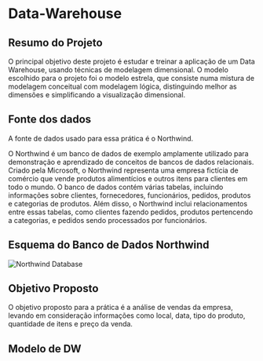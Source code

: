 # Data-Warehouse

## Resumo do Projeto
O principal objetivo deste projeto é estudar e treinar a aplicação de um Data Warehouse, usando técnicas de modelagem dimensional. O modelo escolhido para o projeto foi o modelo estrela, que consiste numa mistura de modelagem conceitual com
modelagem lógica, distinguindo melhor as dimensões e simplificando a visualização dimensional.

## Fonte dos dados

A fonte de dados usado para essa prática é o Northwind.

O Northwind é um banco de dados de exemplo amplamente utilizado para demonstração e aprendizado de conceitos de bancos de dados relacionais. Criado pela Microsoft, o Northwind representa uma empresa fictícia de comércio que vende produtos alimentícios e outros itens para clientes em todo o mundo.
O banco de dados contém várias tabelas, incluindo informações sobre clientes, fornecedores, funcionários, pedidos, produtos e categorias de produtos. Além disso, o Northwind inclui relacionamentos entre essas tabelas, como clientes fazendo pedidos, produtos pertencendo a categorias, e pedidos sendo processados por funcionários.


## Esquema do Banco de Dados Northwind

![Northwind Database](https://docs.yugabyte.com/images/sample-data/northwind/northwind-er-diagram.png)

## Objetivo Proposto

O objetivo proposto para a prática é a análise de vendas da empresa, levando em consideração informações como local, data, tipo do produto, quantidade de itens e preço da venda. 

## Modelo de DW 


